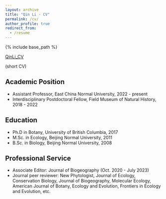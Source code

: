 ```yaml
---
layout: archive
title: "Qin Li - CV"
permalink: /cv/
author_profile: true
redirect_from:
  - /resume
---
```


{% include base_path %}


[QinLi_CV](https://github.com/qli/qli.github.io/tree/main/files/QinLi_CV.pdf)


(short CV)

Academic Position
------
* Assistant Professor, East China Normal University, 2022 - present
* Interdisciplinary Postdoctoral Fellow, Field Museum of Natural History, 2018 - 2022

Education
------
* Ph.D in Botany, University of British Columbia, 2017
* M.Sc. in Ecology, Beijing Normal University, 2011
* B.Sc. in Biology, Beijing Normal University, 2008


Professional Service
------
* Associate Editor: Journal of Biogeography (Oct. 2020 - July 2023)
* Journal peer reviewer: New Phytologist, Journal of Ecology, Conservation Biology, Journal of Biogeography, Molecular Ecology, American Journal of Botany, Ecology and Evolution, Frontiers in Ecology and Evolution, etc.



